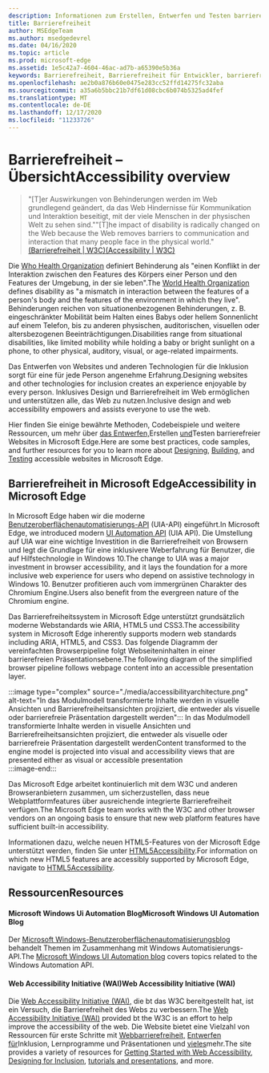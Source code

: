 ```yaml
---
description: Informationen zum Erstellen, Entwerfen und Testen barrierefreier Websites innerhalb Microsoft Edge.
title: Barrierefreiheit
author: MSEdgeTeam
ms.author: msedgedevrel
ms.date: 04/16/2020
ms.topic: article
ms.prod: microsoft-edge
ms.assetid: 1e5c42a7-4604-46ac-ad7b-a65390e5b36a
keywords: Barrierefreiheit, Barrierefreiheit für Entwickler, barrierefreie Websites, Edge, Webentwicklung, ARIA, Entwickler, UIA, Benutzeroberflächenautomatisierung
ms.openlocfilehash: ae2b0a876b60e0475e283cc52ffd14275fc32aba
ms.sourcegitcommit: a35a6b5bbc21b7df61d08cbc6b074b5325ad4fef
ms.translationtype: MT
ms.contentlocale: de-DE
ms.lasthandoff: 12/17/2020
ms.locfileid: "11233726"
---
```

# <span data-ttu-id="d8853-104">Barrierefreiheit – Übersicht</span><span class="sxs-lookup"><span data-stu-id="d8853-104">Accessibility overview</span></span>  

> <span data-ttu-id="d8853-105">"\[T\]er Auswirkungen von Behinderungen werden im Web grundlegend geändert, da das Web Hindernisse für Kommunikation und Interaktion beseitigt, mit der viele Menschen in der physischen Welt zu sehen sind."</span><span class="sxs-lookup"><span data-stu-id="d8853-105">"\[T\]he impact of disability is radically changed on the Web because the Web removes barriers to communication and interaction that many people face in the physical world."</span></span> [<span data-ttu-id="d8853-106">(Barrierefreiheit | W3C)</span><span class="sxs-lookup"><span data-stu-id="d8853-106">(Accessibility | W3C)</span></span>][W3CAccessibility]  

<span data-ttu-id="d8853-107">Die [Who Health Organization][WHODisabilities] definiert Behinderung als "einen Konflikt in der Interaktion zwischen den Features des Körpers einer Person und den Features der Umgebung, in der sie leben".</span><span class="sxs-lookup"><span data-stu-id="d8853-107">The [World Health Organization][WHODisabilities] defines disability as "a mismatch in interaction between the features of a person's body and the features of the environment in which they live".</span></span>  <span data-ttu-id="d8853-108">Behinderungen reichen von situationenbezogenen Behinderungen, z. B. eingeschränkter Mobilität beim Halten eines Babys oder hellem Sonnenlicht auf einem Telefon, bis zu anderen physischen, auditorischen, visuellen oder altersbezogenen Beeinträchtigungen.</span><span class="sxs-lookup"><span data-stu-id="d8853-108">Disabilities range from situational disabilities, like limited mobility while holding a baby or bright sunlight on a phone, to other physical, auditory, visual, or age-related impairments.</span></span>  

<span data-ttu-id="d8853-109">Das Entwerfen von Websites und anderen Technologien für die Inklusion sorgt für eine für jede Person angenehme Erfahrung.</span><span class="sxs-lookup"><span data-stu-id="d8853-109">Designing websites and other technologies for inclusion creates an experience enjoyable by every person.</span></span>  <span data-ttu-id="d8853-110">Inklusives Design und Barrierefreiheit im Web ermöglichen und unterstützen alle, das Web zu nutzen.</span><span class="sxs-lookup"><span data-stu-id="d8853-110">Inclusive design and web accessibility empowers and assists everyone to use the web.</span></span>  

<span data-ttu-id="d8853-111">Hier finden Sie einige bewährte Methoden, Codebeispiele und weitere Ressourcen, [][AccessibilityTest] um mehr über [das Entwerfen,][AccessibilityDesign]Erstellen [und][AccessibilityBuild]Testen barrierefreier Websites in Microsoft Edge.</span><span class="sxs-lookup"><span data-stu-id="d8853-111">Here are some best practices, code samples, and further resources for you to learn more about [Designing][AccessibilityDesign], [Building][AccessibilityBuild], and [Testing][AccessibilityTest] accessible websites in Microsoft Edge.</span></span>  

## <span data-ttu-id="d8853-112">Barrierefreiheit in Microsoft Edge</span><span class="sxs-lookup"><span data-stu-id="d8853-112">Accessibility in Microsoft Edge</span></span>  

<span data-ttu-id="d8853-113">In Microsoft Edge haben wir die moderne [Benutzeroberflächenautomatisierungs-API][WindowsWin32AutoEntryui] \(UIA-API\) eingeführt.</span><span class="sxs-lookup"><span data-stu-id="d8853-113">In Microsoft Edge, we introduced modern [UI Automation API][WindowsWin32AutoEntryui] \(UIA API\).</span></span>  <span data-ttu-id="d8853-114">Die Umstellung auf UIA war eine wichtige Investition in die Barrierefreiheit von Browsern und legt die Grundlage für eine inklusivere Weberfahrung für Benutzer, die auf Hilfstechnologie in Windows 10.</span><span class="sxs-lookup"><span data-stu-id="d8853-114">The change to UIA was a major investment in browser accessibility, and it lays the foundation for a more inclusive web experience for users who depend on assistive technology in Windows 10.</span></span>  <span data-ttu-id="d8853-115">Benutzer profitieren auch vom immergrünen Charakter des Chromium Engine.</span><span class="sxs-lookup"><span data-stu-id="d8853-115">Users also benefit from the evergreen nature of the Chromium engine.</span></span>  

<span data-ttu-id="d8853-116">Das Barrierefreiheitssystem in Microsoft Edge unterstützt grundsätzlich moderne Webstandards wie ARIA, HTML5 und CSS3.</span><span class="sxs-lookup"><span data-stu-id="d8853-116">The accessibility system in Microsoft Edge inherently supports modern web standards including ARIA, HTML5, and CSS3.</span></span>  <span data-ttu-id="d8853-117">Das folgende Diagramm der vereinfachten Browserpipeline folgt Webseiteninhalten in einer barrierefreien Präsentationsebene.</span><span class="sxs-lookup"><span data-stu-id="d8853-117">The following diagram of the simplified browser pipeline follows webpage content into an accessible presentation layer.</span></span>  

:::image type="complex" source="./media/accessibilityarchitecture.png" alt-text="In das Modulmodell transformierte Inhalte werden in visuelle Ansichten und Barrierefreiheitsansichten projiziert, die entweder als visuelle oder barrierefreie Präsentation dargestellt werden":::
   <span data-ttu-id="d8853-119">In das Modulmodell transformierte Inhalte werden in visuelle Ansichten und Barrierefreiheitsansichten projiziert, die entweder als visuelle oder barrierefreie Präsentation dargestellt werden</span><span class="sxs-lookup"><span data-stu-id="d8853-119">Content transformed to the engine model is projected into visual and accessibility views that are presented either as visual or accessible presentation</span></span>  
:::image-end:::  

<span data-ttu-id="d8853-120">Das Microsoft Edge arbeitet kontinuierlich mit dem W3C und anderen Browseranbietern zusammen, um sicherzustellen, dass neue Webplattformfeatures über ausreichende integrierte Barrierefreiheit verfügen.</span><span class="sxs-lookup"><span data-stu-id="d8853-120">The Microsoft Edge team works with the W3C and other browser vendors on an ongoing basis to ensure that new web platform features have sufficient built-in accessibility.</span></span>  

<span data-ttu-id="d8853-121">Informationen dazu, welche neuen HTML5-Features von der Microsoft Edge unterstützt werden, finden Sie unter [HTML5Accessibility][HTML5Accessibility].</span><span class="sxs-lookup"><span data-stu-id="d8853-121">For information on which new HTML5 features are accessibly supported by Microsoft Edge, navigate to [HTML5Accessibility][HTML5Accessibility].</span></span>  

## <span data-ttu-id="d8853-122">Ressourcen</span><span class="sxs-lookup"><span data-stu-id="d8853-122">Resources</span></span>  

#### <span data-ttu-id="d8853-123">Microsoft Windows Ui Automation Blog</span><span class="sxs-lookup"><span data-stu-id="d8853-123">Microsoft Windows UI Automation Blog</span></span>  

<span data-ttu-id="d8853-124">Der [Microsoft Windows-Benutzeroberflächenautomatisierungsblog][ArchiveBlogsWinuiautomation] behandelt Themen im Zusammenhang mit Windows Automatisierungs-API.</span><span class="sxs-lookup"><span data-stu-id="d8853-124">The [Microsoft Windows UI Automation blog][ArchiveBlogsWinuiautomation] covers topics related to the Windows Automation API.</span></span>  

#### <span data-ttu-id="d8853-125">Web Accessibility Initiative (WAI)</span><span class="sxs-lookup"><span data-stu-id="d8853-125">Web Accessibility Initiative (WAI)</span></span>  

<span data-ttu-id="d8853-126">Die [Web Accessibility Initiative (WAI),][W3CWaiHome] die bt das W3C bereitgestellt hat, ist ein Versuch, die Barrierefreiheit des Webs zu verbessern.</span><span class="sxs-lookup"><span data-stu-id="d8853-126">The [Web Accessibility Initiative (WAI)][W3CWaiHome] provided bt the W3C is an effort to help improve the accessibility of the web.</span></span>  <span data-ttu-id="d8853-127">Die Website bietet eine Vielzahl von Ressourcen für erste Schritte mit [Webbarrierefreiheit,][W3CWaiGettingstartedOverview] [Entwerfen für][W3CWaiFundamentals]Inklusion, Lernprogramme und Präsentationen und [vieles][W3CWaiTeachAdvocate]mehr.</span><span class="sxs-lookup"><span data-stu-id="d8853-127">The site provides a variety of resources for [Getting Started with Web Accessibility][W3CWaiGettingstartedOverview], [Designing for Inclusion][W3CWaiFundamentals], [tutorials and presentations][W3CWaiTeachAdvocate], and more.</span></span>  

<!-- links -->  

[AccessibilityBuild]: ./build/index.md "Erstellen von Barrierefreien Websites | Microsoft Doc"  
[AccessibilityDesign]: ./design.md "Entwerfen von barrierefreien Websites | Microsoft Doc"  
[AccessibilityTest]: ./test.md "Barrierefreiheitstests | Microsoft Docs"  

[WindowsWin32AutoEntryui]: /windows/win32/winauto/entry-uiauto-win32 "Benutzeroberflächenautomatisierung | Microsoft Doc"  

[ArchiveBlogsWinuiautomation]: /archive/blogs/winuiautomation/ "Microsoft Windows Ui Automation Blog | Microsoft Doc"  

[HTML5Accessibility]: https://html5accessibility.com "HTML5-Barrierefreiheit"  

[W3CAccessibility]: https://w3.org/standards/webdesign/accessibility "Barrierefreiheit | W3C"  
[W3CWaiFundamentals]: https://w3.org/wai/fundamentals/accessibility-intro "Einführung in web accessibility | Web Accessibility Initiative (WAI) | W3C"  
[W3CWaiGettingstartedOverview]: https://w3.org/wai/gettingstarted/Overview "Erste Schritte: So können Sie auf eine Website | Web Accessibility Initiative (WAI) | W3C"  
[W3CWaiHome]: https://w3.org/wai "Web Accessibility Initiative (WAI) | W3C"  
[W3CWaiTeachAdvocate]: https://w3.org/wai/teach-advocate "Teach and Advocate Overview | Web Accessibility Initiative (WAI) | W3C"  

[WHODisabilities]: https://who.int/topics/disabilities "Behinderungen | WHO"  

